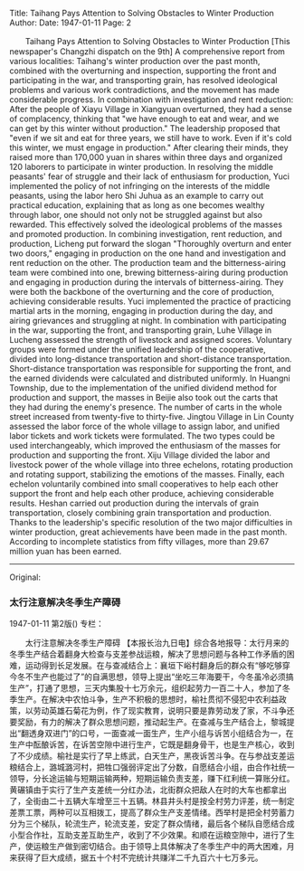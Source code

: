 Title: Taihang Pays Attention to Solving Obstacles to Winter Production
Author:
Date: 1947-01-11
Page: 2

　　Taihang Pays Attention to Solving Obstacles to Winter Production
    [This newspaper's Changzhi dispatch on the 9th] A comprehensive report from various localities: Taihang's winter production over the past month, combined with the overturning and inspection, supporting the front and participating in the war, and transporting grain, has resolved ideological problems and various work contradictions, and the movement has made considerable progress. In combination with investigation and rent reduction: After the people of Xiayu Village in Xiangyuan overturned, they had a sense of complacency, thinking that "we have enough to eat and wear, and we can get by this winter without production." The leadership proposed that "even if we sit and eat for three years, we still have to work. Even if it's cold this winter, we must engage in production." After clearing their minds, they raised more than 170,000 yuan in shares within three days and organized 120 laborers to participate in winter production. In resolving the middle peasants' fear of struggle and their lack of enthusiasm for production, Yuci implemented the policy of not infringing on the interests of the middle peasants, using the labor hero Shi Juhua as an example to carry out practical education, explaining that as long as one becomes wealthy through labor, one should not only not be struggled against but also rewarded. This effectively solved the ideological problems of the masses and promoted production. In combining investigation, rent reduction, and production, Licheng put forward the slogan "Thoroughly overturn and enter two doors," engaging in production on the one hand and investigation and rent reduction on the other. The production team and the bitterness-airing team were combined into one, brewing bitterness-airing during production and engaging in production during the intervals of bitterness-airing. They were both the backbone of the overturning and the core of production, achieving considerable results. Yuci implemented the practice of practicing martial arts in the morning, engaging in production during the day, and airing grievances and struggling at night. In combination with participating in the war, supporting the front, and transporting grain, Luhe Village in Lucheng assessed the strength of livestock and assigned scores. Voluntary groups were formed under the unified leadership of the cooperative, divided into long-distance transportation and short-distance transportation. Short-distance transportation was responsible for supporting the front, and the earned dividends were calculated and distributed uniformly. In Huangni Township, due to the implementation of the unified dividend method for production and support, the masses in Beijie also took out the carts that they had during the enemy's presence. The number of carts in the whole street increased from twenty-five to thirty-five. Jingtou Village in Lin County assessed the labor force of the whole village to assign labor, and unified labor tickets and work tickets were formulated. The two types could be used interchangeably, which improved the enthusiasm of the masses for production and supporting the front. Xiju Village divided the labor and livestock power of the whole village into three echelons, rotating production and rotating support, stabilizing the emotions of the masses. Finally, each echelon voluntarily combined into small cooperatives to help each other support the front and help each other produce, achieving considerable results. Heshan carried out production during the intervals of grain transportation, closely combining grain transportation and production. Thanks to the leadership's specific resolution of the two major difficulties in winter production, great achievements have been made in the past month. According to incomplete statistics from fifty villages, more than 29.67 million yuan has been earned.



<hr /> 

Original: 


### 太行注意解决冬季生产障碍

1947-01-11
第2版()
专栏：

　　太行注意解决冬季生产障碍
    【本报长治九日电】综合各地报导：太行月来的冬季生产结合着翻身大检查与支差参战运粮，解决了思想问题与各种工作矛盾的困难，运动得到长足发展。在与查减结合上：襄垣下峪村翻身后的群众有“够吃够穿今冬不生产也能过了”的自满思想，领导上提出“坐吃三年海要干，今冬虽冷必须搞生产”，打通了思想，三天内集股十七万余元，组织起劳力一百二十人，参加了冬季生产。在解决中农怕斗争，生产不积极的思想时，榆社贯彻不侵犯中农利益政策，以劳动英雄石菊花为例，作了现实教育，说明只要是靠劳动发了家，不斗争还要奖励，有力的解决了群众思想问题，推动起生产。在查减与生产结合上，黎城提出“翻透身双进门”的口号，一面查减一面生产，生产小组与诉苦小组结合为一，在生产中酝酿诉苦，在诉苦空隙中进行生产，它既是翻身骨干，也是生产核心，收到了不少成绩。榆社是实行了早上练武，白天生产，黑夜诉苦斗争。在与参战支差运粮结合上，潞城潞河村，把牲口强弱评定出了分数，自愿结合小组，由合作社统一领导，分长途运输与短期运输两种，短期运输负责支差，赚下红利统一算账分红。黄碾镇由于实行了生产支差统一分红办法，北街群众把敌人在时的大车也都拿出了，全街由二十五辆大车增至三十五辆。林县井头村是按全村劳力评差，统一制定差票工票，两种可以互相拨工，提高了群众生产支差情绪。西举村是把全村劳蓄力分为三个梯队，轮流生产，轮流支差，安定了群众情绪，最后各个梯队自愿结合成小型合作社，互助支差互助生产，收到了不少效果。和顺在运粮空隙中，进行了生产，使运粮生产做到密切结合。由于领导上具体解决了冬季生产中的两大困难，月来获得了巨大成绩，据五十个村不完统计共赚洋二千九百六十七万多元。
